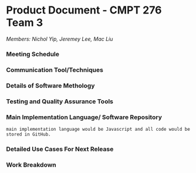 # Product Document - CMPT 276 Team 3
_<font size = ""> 
   Members: Nichol Yip, Jeremey Lee, Mac Liu
</font>_

### Meeting Schedule


### Communication Tool/Techniques

### Details of Software Methology

### Testing and Quality Assurance Tools

### Main Implementation Language/ Software Repository
    main implementation language would be Javascript and all code would be stored in GitHub.
### Detailed Use Cases For Next Release

### Work Breakdown
